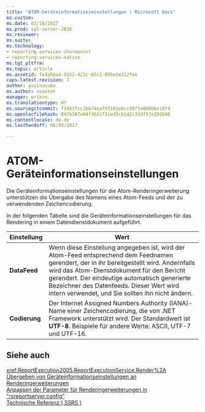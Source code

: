 ```yaml
---
title: "ATOM-Geräteinformationseinstellungen | Microsoft Docs"
ms.custom: 
ms.date: 03/16/2017
ms.prod: sql-server-2016
ms.reviewer: 
ms.suite: 
ms.technology:
- reporting-services-sharepoint
- reporting-services-native
ms.tgt_pltfrm: 
ms.topic: article
ms.assetid: fe4a56a4-5552-423c-85c1-895e2e212fee
caps.latest.revision: 7
author: guyinacube
ms.author: asaxton
manager: erikre
ms.translationtype: HT
ms.sourcegitcommit: f3481fcc2bb74eaf93182e6cc58f5a06666e10f4
ms.openlocfilehash: 847b387a04f302c731ed3cb1d2c31df57e202680
ms.contentlocale: de-de
ms.lasthandoff: 08/09/2017

---
```

# <a name="atom-device-information-settings"></a>ATOM-Geräteinformationseinstellungen
  Die Geräteinformationseinstellungen für die Atom-Renderingerweiterung unterstützen die Übergabe des Namens eines Atom-Feeds und der zu verwendenden Zeichencodierung.  
  
 In der folgenden Tabelle sind die Geräteinformationseinstellungen für das Rendering in einem Datendienstdokument aufgeführt.  
  
|Einstellung|Wert|  
|-------------|-----------|  
|**DataFeed**|Wenn diese Einstellung angegeben ist, wird der Atom-Feed entsprechend dem Feednamen gerendert, der in ihr bereitgestellt wird. Andernfalls wird das Atom-Dienstdokument für den Bericht gerendert. Der eindeutige automatisch generierte Bezeichner des Datenfeeds. Dieser Wert wird intern verwendet, und Sie sollten ihn nicht ändern.|  
|**Codierung**|Der Internet Assigned Numbers Authority (IANA)-Name einer Zeichencodierung, die von .NET Framework unterstützt wird. Der Standardwert ist **UTF-8**. Beispiele für andere Werte: ASCII, UTF-7 und UTF-16.|  
  
## <a name="see-also"></a>Siehe auch  
 <xref:ReportExecution2005.ReportExecutionService.Render%2A>   
 [Übergeben von Geräteinformationseinstellungen an Renderingerweiterungen](../reporting-services/report-server-web-service/net-framework/passing-device-information-settings-to-rendering-extensions.md)   
 [Anpassen der Parameter für Renderingerweiterungen in "rsreportserver.config"](../reporting-services/customize-rendering-extension-parameters-in-rsreportserver-config.md)   
 [Technische Referenz &#40; SSRS &#41;](../reporting-services/technical-reference-ssrs.md)  
  
  
